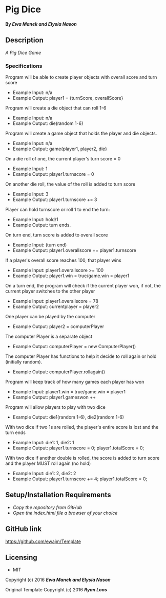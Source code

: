 # Pig Dice

#### By _Ewa Manek and Elysia Nason_

## Description

_A Pig Dice Game_

### Specifications

Program will be able to create player objects with overall score and turn score
* Example Input: n/a
* Example Output: player1 = {turnScore, overallScore}

Program will create a die object that can roll 1-6
* Example Input: n/a
* Example Output: die(random 1-6)

Program will create a game object that holds the player and die objects.
* Example Input: n/a
* Example Output: game{player1, player2, die}

On a die roll of one, the current player's turn score = 0
* Example Input: 1
* Example Output: player1.turnscore = 0

On another die roll, the value of the roll is added to turn score
* Example Input: 3
* Example Output: player1.turnscore += 3

Player can hold turnscore or roll 1 to end the turn:
* Example Input: hold/1
* Example Output: turn ends.

On turn end, turn score is added to overall score
* Example Input: (turn end)
* Example Output: player1.overallscore += player1.turnscore

If a player's overall score reaches 100, that player wins
* Example Input: player1.overallscore >= 100
* Example Output: player1.win = true/game.win = player1

On a turn end, the program will check if the current player won, if not, the current player switches to the other player
* Example Input: player1.overallscore = 78
* Example Output: currentplayer = player2

One player can be played by the computer
* Example Output: player2 = computerPlayer

The computer Player is a separate object
* Example Output: computerPlayer = new ComputerPlayer()

The computer Player has functions to help it decide to roll again or hold (initially random).
* Example Output: computerPlayer.rollagain()

Program will keep track of how many games each player has won
* Example Input: player1.win = true/game.win = player1
* Example Output: player1.gameswon ++

Program will allow players to play with two dice
* Example Output: die1(random 1-6), die2(random 1-6)

With two dice if two 1s are rolled, the player's entire score is lost and the turn ends
* Example Input: die1: 1, die2: 1
* Example Output: player1.turnscore = 0; player1.totalScore = 0;

With two dice if another double is rolled, the score is added to turn score and the player MUST roll again (no hold)
* Example Input: die1: 2, die2: 2
* Example Output: player1.turnscore += 4; player1.totalScore = 0;

## Setup/Installation Requirements

* _Copy the repository from GitHub_
* _Open the index.html file a browser of your choice_

## GitHub link

https://github.com/ewajm/Template

## Licensing

* MIT

Copyright (c) 2016 **_Ewa Manek and Elysia Nason_**

Original Template Copyright (c) 2016 **_Ryan Loos_**
